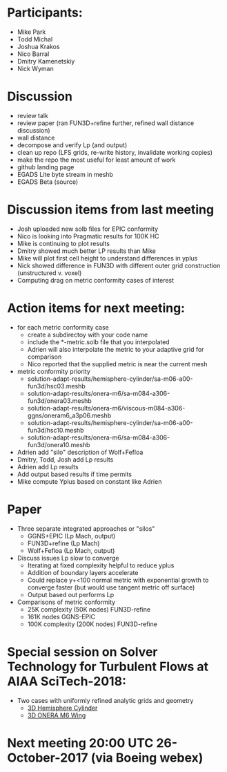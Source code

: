 
# Participants:
 - Mike Park
 - Todd Michal
 - Joshua Krakos
 - Nico Barral
 - Dmitry Kamenetskiy
 - Nick Wyman

# Discussion
- review talk
- review paper (ran FUN3D+refine further, refined wall distance discussion)
- wall distance
- decompose and verify Lp (and output)
- clean up repo (LFS grids, re-write history, invalidate working copies)
- make the repo the most useful for least amount of work
- github landing page
- EGADS Lite byte stream in meshb
- EGADS Beta (source)

# Discussion items from last meeting
- Josh uploaded new solb files for EPIC conformity
- Nico is looking into Pragmatic results for 100K HC
- Mike is continuing to plot results
- Dmitry showed much better LP results than Mike
- Mike will plot first cell height to understand differences in yplus
- Nick showed difference in FUN3D with different outer grid construction (unstructured v. voxel)
- Computing drag on metric conformity cases of interest

# Action items for next meeting:
- for each metric conformity case
  - create a subdirectoy with your code name
  - include the *-metric.solb file that you interpolated
  - Adrien will also interpolate the metric to your adaptive grid for comparison
  - Nico reported that the supplied metric is near the current mesh 
- metric conformity priority
  - solution-adapt-results/hemisphere-cylinder/sa-m06-a00-fun3d/hsc03.meshb
  - solution-adapt-results/onera-m6/sa-m084-a306-fun3d/onera03.meshb
  - solution-adapt-results/onera-m6/viscous-m084-a306-ggns/oneram6_a3p06.meshb
  - solution-adapt-results/hemisphere-cylinder/sa-m06-a00-fun3d/hsc10.meshb
  - solution-adapt-results/onera-m6/sa-m084-a306-fun3d/onera10.meshb
- Adrien add "silo" description of Wolf+Fefloa
- Dmitry, Todd, Josh add Lp results
- Adrien add Lp results
- Add output based results if time permits
- Mike compute Yplus based on constant like Adrien

# Paper
- Three separate integrated approaches or "silos"
  - GGNS+EPIC (Lp Mach, output)
  - FUN3D+refine (Lp Mach)
  - Wolf+Fefloa (Lp Mach, output)
- Discuss issues Lp slow to converge
  - Iterating at fixed complexity helpful to reduce yplus
  - Addition of boundary layers accelerate
  - Could replace y+<100 normal metric with exponential growth to converge faster (but would use tangent metric off surface)
  - Output based out performs Lp
- Comparisons of metric conformity
  - 25K complexity (50K nodes) FUN3D-refine
  - 161K nodes GGNS-EPIC
  - 100K complexity (200K nodes)  FUN3D-refine

# Special session on Solver Technology for Turbulent Flows at AIAA SciTech-2018:
- Two cases with uniformly refined analytic grids and geometry
  - [3D Hemisphere Cylinder](https://turbmodels.larc.nasa.gov/hc3dnumericspart2_val.html)
  - [3D ONERA M6 Wing](https://turbmodels.larc.nasa.gov/onerawingnumerics_val.html)

# Next meeting 20:00 UTC 26-October-2017 (via Boeing webex)

